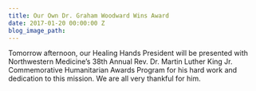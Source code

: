 ```yaml
---
title: Our Own Dr. Graham Woodward Wins Award
date: 2017-01-20 00:00:00 Z
blog_image_path: 
---
```


Tomorrow afternoon, our Healing Hands President will be presented with Northwestern Medicine’s 38th Annual Rev. Dr. Martin Luther King Jr. Commemorative Humanitarian Awards Program for his hard work and dedication to this mission. We are all very thankful for him.

&nbsp;